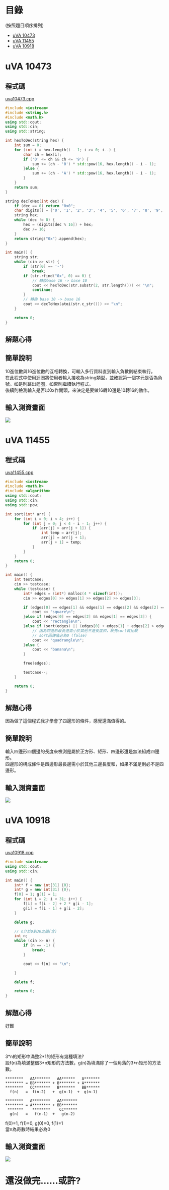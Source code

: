 # 目錄
(按照題目順序排列)

* [uVA 10473](#uva-10473)
* [uVA 11455](#uva-11455)
* [uVA 10918](#uva-10918)

# uVA 10473
## 程式碼
[uva10473.cpp](https://github.com/Huanying04/CppFinalHW/blob/master/uva10473.cpp)
```cpp
#include <iostream>
#include <string.h>
#include <math.h>
using std::cout;
using std::cin;
using std::string;

int hexToDec(string hex) {
    int sum = 0;
    for (int i = hex.length() - 1; i >= 0; i--) {
        char ch = hex[i];
        if ('0' <= ch && ch <= '9') {
            sum += (ch - '0') * std::pow(16, hex.length() - i - 1);
        }else {
            sum += (ch - 'A') * std::pow(16, hex.length() - i - 1);
        }
    }
    return sum;
}

string decToHex(int dec) {
    if (dec == 0) return "0x0";
    char digits[] = {'0', '1', '2', '3', '4', '5', '6', '7', '8', '9', 'A', 'B', 'C', 'D', 'E', 'F'};
    string hex;
    while (dec != 0) {
        hex = (digits[dec % 16]) + hex;
        dec /= 16;
    }
    return string("0x").append(hex);
}

int main() {
    string str;
    while (cin >> str) {
        if (str[0] == '-')
            break;
        if (str.rfind("0x", 0) == 0) {
            // 轉換base 16 -> base 10
            cout << hexToDec(str.substr(2, str.length())) << "\n";
            continue;
        }
        // 轉換 base 10 -> base 16
        cout << decToHex(atoi(str.c_str())) << "\n";
    }

    return 0;
}

```

## 解題心得


## 簡單說明
10進位數與16進位數的互相轉換，可輸入多行資料直到輸入負數則結束執行。<br>
在此程式中使用迴圈將使用者輸入接收為string類型，並確認第一個字元是否為負號。如是則跳出迴圈，如否則繼續執行程式。<br>
後續則檢測輸入是否以0x作開頭，來決定是要做16轉10還是10轉16的動作。


## 輸入測資畫面
![](https://github.com/Huanying04/CppFinalHW/blob/master/img/uva10473-1.PNG)


# uVA 11455
## 程式碼
[uva11455.cpp](https://github.com/Huanying04/CppFinalHW/blob/master/uva11455.cpp)
```cpp
#include <iostream>
#include <math.h>
#include <algorithm>
using std::cout;
using std::cin;
using std::pow;

int sort(int* arr) {
    for (int i = 0; i < 4; i++) {
        for (int j = 0; j < 4 - i - 1; j++) {
            if (arr[j] > arr[j + 1]) {
				int temp = arr[j];
                arr[j] = arr[j + 1];
                arr[j + 1] = temp;
            }
        }
    }
    return 0;
}

int main() {
    int testcase;
    cin >> testcase;
    while (testcase) {
        int* edges = (int*) malloc(4 * sizeof(int));
        cin >> edges[0] >> edges[1] >> edges[2] >> edges[3];

        if (edges[0] == edges[1] && edges[1] == edges[2] && edges[2] == edges[3] && edges[3] == edges[0]) {
            cout << "square\n";
        }else if (edges[0] == edges[2] && edges[1] == edges[3]) {
            cout << "rectangle\n";
        }else if (sort(edges) || (edges[0] + edges[1] + edges[2] > edges[3])) {
            // 因為四邊形最長邊需小於其他三邊長度和，故先sort再比較
            // sort回傳值必為0 (false)
            cout << "quadrangle\n";
        }else {
            cout << "banana\n";
        }

        free(edges);

        testcase--;
    }

    return 0;
}
```


## 解題心得
因為做了這個程式我才學會了四邊形的條件，感覺還滿值得的。

## 簡單說明
輸入四邊形四個邊的長度來檢測是屬於正方形、矩形、四邊形還是無法組成四邊形。<br>
四邊形的構成條件是四邊形最長邊需小於其他三邊長度和，如果不滿足則必不是四邊形。


## 輸入測資畫面
![](https://github.com/Huanying04/CppFinalHW/blob/master/img/uva11455-1.PNG)


# uVA 10918
## 程式碼
[uva10918.cpp](https://github.com/Huanying04/CppFinalHW/blob/master/uva10918.cpp)
```cpp
#include <iostream>
using std::cout;
using std::cin;

int main() {
    int* f = new int[31] {0};
    int* g = new int[31] {0};
    f[0] = 1; g[1] = 1;
    for (int i = 2; i < 31; i++) {
        f[i] = f[i - 2] + 2 * g[i - 1];
        g[i] = f[i - 1] + g[i - 2];
    }

    delete g;

    // n介於0到30之間(含)
    int n;
    while (cin >> n) {
        if (n == -1) {
            break;
        }

        cout << f[n] << "\n";

    }

    delete f;

    return 0;
}
```

## 解題心得
好難

## 簡單說明
3\*n的矩形中滿整2*1的矩形有幾種填法?<br>
設f(n)為填滿整個3\*n矩形的方法數，g(n)為填滿除了一個角落的3\*n矩形的方法數。
```
********   AA*******   AA******   A*******
******** = BB******* + B******* + A*******
********   CC*******   B*******   BB******
  f(n)   =  f(n-2)   +  g(n-1)  +  g(n-1)

********   A********   AA*******
******** = A******** + BB*******
 *******    ********    CC******
  g(n)   =   f(n-1)  +   g(n-2)
```
f(0)=1, f(1)=0, g(0)=0, f(1)=1<br>
當n為奇數時結果必為0


## 輸入測資畫面
![](https://github.com/Huanying04/CppFinalHW/blob/master/img/uva10918-1.PNG)


# 還沒做完……或許?